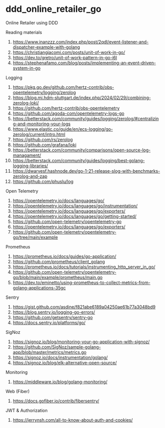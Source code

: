 # ddd_online_retailer_go
Online Retailer using DDD


Reading materials

1) https://www.inanzzz.com/index.php/post/2qdl/event-listener-and-dispatcher-example-with-golang
2) https://christiangiacomi.com/posts/unit-of-work-in-go/
3) https://dev.to/gretro/unit-of-work-pattern-in-go-i6l
4) https://stephenafamo.com/blog/posts/implementing-an-event-driven-system-in-go

Logging

1) https://pkg.go.dev/github.com/hertz-contrib/obs-opentelemetry/logging/zerolog
2) https://blog.mi.hdm-stuttgart.de/index.php/2024/02/29/combining-zerolog-loki/
3) https://github.com/hertz-contrib/obs-opentelemetry
4) https://github.com/agoda-com/opentelemetry-logs-go
5) https://betterstack.com/community/guides/logging/zerolog/#centralizing-and-monitoring-your-logs
6) https://www.elastic.co/guide/en/ecs-logging/go-zerolog/current/intro.html
7) https://github.com/rs/zerolog
8) https://github.com/grafana/loki
9) https://betterstack.com/community/comparisons/open-source-log-managament/
10) https://betterstack.com/community/guides/logging/best-golang-logging-libraries/
11) https://dwarvesf.hashnode.dev/go-1-21-release-slog-with-benchmarks-zerolog-and-zap
12) https://github.com/phuslu/log

Open Telemetry

1) https://opentelemetry.io/docs/languages/go/
2) https://opentelemetry.io/docs/languages/go/instrumentation/
3) https://opentelemetry.io/docs/languages/go/exporters/
4) https://opentelemetry.io/docs/languages/go/getting-started/
5) https://github.com/open-telemetry/opentelemetry-go
6) https://opentelemetry.io/docs/languages/go/exporters/
7) https://github.com/open-telemetry/opentelemetry-go/tree/main/example

Prometheus

1) https://prometheus.io/docs/guides/go-application/
2) https://github.com/prometheus/client_golang
3) https://prometheus.io/docs/tutorials/instrumenting_http_server_in_go/
4) https://github.com/open-telemetry/opentelemetry-go/blob/main/example/prometheus/main.go
5) https://dev.to/eminetto/using-prometheus-to-collect-metrics-from-golang-applications-35gc

Sentry

1) https://gist.github.com/asdine/f821abe6189a04250ae61b77a3048bd9
2) https://blog.sentry.io/logging-go-errors/
3) https://github.com/getsentry/sentry-go
4) https://docs.sentry.io/platforms/go/

SigNoz

1) https://signoz.io/blog/monitoring-your-go-application-with-signoz/
2) https://github.com/SigNoz/sample-golang-app/blob/master/metrics/metrics.go
3) https://signoz.io/docs/instrumentation/golang/
4) https://signoz.io/blog/elk-alternative-open-source/

Monitoring

1) https://middleware.io/blog/golang-monitoring/


Web (Fiber)
1) https://docs.gofiber.io/contrib/fibersentry/

JWT & Authorization
1) https://jerrynsh.com/all-to-know-about-auth-and-cookies/